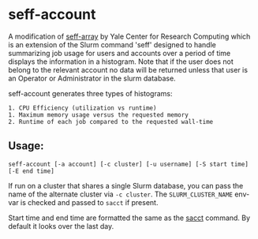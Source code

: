 # seff-account

A modification of [seff-array](https://github.com/ycrc/seff-array) by Yale Center for Research Computing which is an extension of the Slurm command 'seff' designed to handle summarizing job usage for users and accounts over a period of time displays the information in a histogram. Note that if the user does not belong to the relevant account no data will be returned unless that user is an Operator or Administrator in the slurm database.

seff-account generates three types of histograms: 

    1. CPU Efficiency (utilization vs runtime)
    1. Maximum memory usage versus the requested memory
    2. Runtime of each job compared to the requested wall-time

## Usage:

    seff-account [-a account] [-c cluster] [-u username] [-S start time] [-E end time]

If run on a cluster that shares a single Slurm database, you can pass the name of the alternate cluster via `-c cluster`.  The `SLURM_CLUSTER_NAME` env-var is checked and passed to `sacct` if present. 

Start time and end time are formatted the same as the [sacct](https://slurm.schedmd.com/sacct.html) command. By default it looks over the last day.
